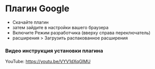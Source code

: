 # Плагин Google

- Скачайте плагин
- затем зайдите в настройки вашего браузера
- Включите Режим разработчика (вверху справа переключатель)
- расширения > Загрузить распакованное расширения

### Видео инструкция установки плагина
YouTube: https://youtu.be/VYV1dXqGlMU

